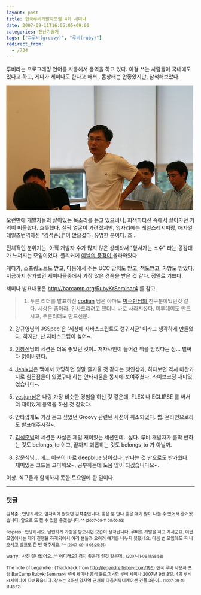 ```yaml
---
layout: post
title: 한국루비개발자포럼 4회 세미나
date: 2007-09-11T16:05:05+09:00
categories: 전산기술자
tags: ["그루비(groovy)", "루비(ruby)"]
redirect_from:
  - /734
---
```


루비라는 프로그래밍 언어를 사용해서 용역을 하고 있다. 이걸 쓰는 사람들이 국내에도 있다고 하고, 게다가 세미나도 한다고 해서.. 몸상태는 안좋았지만, 참석해보았다.

![ ](/assets/media/uploads_1_ik0.jpg)

오랜만에 개발자들의 살아있는 목소리를 듣고 있으려니, 회색파티션 속에서 살아가던 기억이 떠올랐다. 흐뭇했다. 살짝 얼굴이 가려졌지만, 옆자리에는 레일스레시피랑, 애자일레일즈번역하신 "김석준님"이 앉으셨다. 유명한 분이다. 흐..

전체적인 분위기는, 아직 개발자 수가 많지 않은 상태라서 "앞서가는 소수" 라는 공감대가 느껴지는 모임이었다. 플리커에 <a href="http://www.flickr.com/photos/46272317@N00/sets/72157601923003188/" target="_blank">이날의 풍경이 </a>올라와있다.

게다가, 스프링노트도 받고, 다음에서 주는 UCC 망치도 받고, 책도받고, 가방도 받았다. 지금까지 참가했던 세미나들중에서 가장 많은 경품을 받은 것 같다. 정말로 기쁘다.

세미나 발표내용은 <a href="http://barcamp.org/RubyKrSeminar4" target="_blank">http://barcamp.org/RubyKrSeminar4</a> 를 참고.

> 1. 푸른 리더를 발표하신 <a href="http://me2day.net/codian" target="_blank">codian</a> 님은 아마도 <a href="http://sumanpark.com/blog" target="_blank">박수만님의 </a>친구분이었던것 같다. 세상은 좁아라. 인사드리려고 했더니 바로 사라지셨다. 미투데이도 만드시고, 푸른리더도 만드신분.

2. 강규영님의 JSSpec 은 '세상에 자바스크립트도 랭귀지군' 이라고 생각하게 만들었다. 하지만, 난 자바스크립이 싫어~.

3. <a href="http://www.iasandcb.pe.kr/blog2/" target="_blank">이창신</a>님의 세션은 더욱 좋았던 것이.. 저자사인이 들어간 책을 받았다는 점... 벌써 다 읽어버렸다.

4. <a href="http://jinhyung.org/" target="_blank">Jenix님</a>은 맥에서 코딩하면 정말 즐거울 것 같다는 첫인상과, 하다보면 역시 마찬가지로 힘든점들이 있겠구나 하는 안타까움을 동시에 보여주셨다. 라이브코딩 재미있었습니다~.

5. <a href="http://web.mac.com/yesjun/%EC%82%AC%EC%9D%B4%ED%8A%B8/Blog/%EA%B2%8C%EC%8B%9C%EB%AC%BC/2007/9/9_Rails%E1%84%8B%E1%85%B4_REST_%E1%84%89%E1%85%A5%E1%84%87%E1%85%B5%E1%84%89%E1%85%B3.html" target="_blank">yesjun님</a>은 나랑 가장 비슷한 경험을 하신 것 같은데, FLEX 나 ECLIPSE 를 써서 더 재미있게 용역을 하신 것 같았다.

6. 안타깝게도 가장 듣고 싶었던 Groovy 관련된 세션이 취소되었다. 쩝. 온라인으로라도 발표해주시길~.

7. <a href="http://thinkr.egloos.com/1464312" target="_blank">김석준님</a>의 세션은 사실은 제일 재미있는 세션인데.. 싶다. 루비 개발자가 홀딱 반하는 것도 belongs_to 이고, 끝까지 괴롭히는 것도 belongs_to 가 아닐까.

8. <a href="http://myruby.net/pages/461179" target="_blank">강문식님</a>... 에... 이분이 바로 deepblue 님이셨다. 만나는 것 만으로도 반가웠다. 재미있는 코드들 고마워요~, 공부하는데 도움 많이 되겠습니다요~.

이상. 식구들과 함께하지 못한 토요일에 한 일이다.



* * *

### 댓글



<!--- cmt:1111 --->
<!--- mail: --->
<!--- parent:0 --->

<small>김석준 : 안녕하세요. 옆자리에 앉았던 김석준입니다. 좋은 분 만나 좋은 얘기 많이 나눌 수 있어서 즐거웠습니다. 앞으로 또 뵐 수 있음 좋겠습니다.^^ <small>(2007-09-11 08:00:53)</small></small>


<!--- cmt:1112 --->
<!--- mail: --->
<!--- parent:0 --->

<small>ikspres : 안녕하세요. 날렵하게 가방을 받으시던 모습이 생각납니다. 루비로 개발을 하고 계시군요. 이번 모임에서는 제가 진행을 하게되어서 여러 분들과 오히려 얘기를 나누지 못했네요. 다음 번 모임에도 꼭 나오시고 발표도 한 번 해주세요. ^^ <small>(2007-09-11 08:25:35)</small></small>


<!--- cmt:1113 --->
<!--- mail: --->
<!--- parent:0 --->

<small>warry : 사진 잘나왔어요..^^ 어디래요? 경치 좋은데 인것 같은데.. <small>(2007-11-06 11:58:58)</small></small>


<!--- cmt:1114 --->
<!--- mail: --->
<!--- parent:0 --->

<small>The note of Legendre : <!-- ping:1114 ---> (Trackback from <a href='http://legendre.tistory.com/196'>http://legendre.tistory.com/196</a>) 한국 루비 사용자 포럼 BarCamp RubykrSeminar4 루비 세미나 공식 블로그 4회 루비 세미나 2007년 9월 8일. 4회 루비kr세미나에 다녀왔습니다. 장소는 3호선 양재역 근처의 다음커뮤니케이션 건물 3층이.. <small>(2007-09-19 11:48:17)</small></small>


